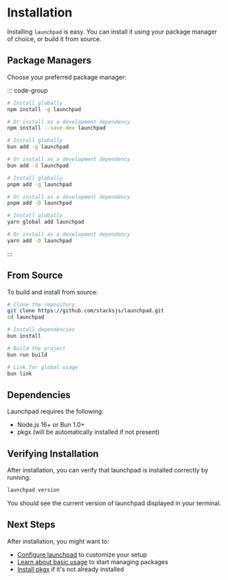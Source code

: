 # Installation

Installing `launchpad` is easy. You can install it using your package manager of choice, or build it from source.

## Package Managers

Choose your preferred package manager:

::: code-group

```sh [npm]
# Install globally
npm install -g launchpad

# Or install as a development dependency
npm install --save-dev launchpad
```

```sh [bun]
# Install globally
bun add -g launchpad

# Or install as a development dependency
bun add -d launchpad
```

```sh [pnpm]
# Install globally
pnpm add -g launchpad

# Or install as a development dependency
pnpm add -D launchpad
```

```sh [yarn]
# Install globally
yarn global add launchpad

# Or install as a development dependency
yarn add -D launchpad
```

:::

## From Source

To build and install from source:

```sh
# Clone the repository
git clone https://github.com/stacksjs/launchpad.git
cd launchpad

# Install dependencies
bun install

# Build the project
bun run build

# Link for global usage
bun link
```

## Dependencies

Launchpad requires the following:

- Node.js 16+ or Bun 1.0+
- pkgx (will be automatically installed if not present)

## Verifying Installation

After installation, you can verify that launchpad is installed correctly by running:

```sh
launchpad version
```

You should see the current version of launchpad displayed in your terminal.

## Next Steps

After installation, you might want to:

- [Configure launchpad](/config) to customize your setup
- [Learn about basic usage](/usage) to start managing packages
- [Install pkgx](/features/pkgx-management) if it's not already installed

